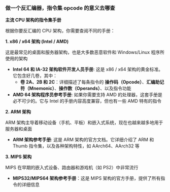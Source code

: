 ### 做一个反汇编器，指令集 opcode 的意义去哪查

**主流 CPU 架构的指令集手册**

根据你要反汇编的 CPU 架构，你需要查阅不同的手册：

**1. x86 / x64 架构 (Intel / AMD)**

这是最常见的桌面和服务器架构，也是大多数恶意软件和 Windows/Linux 程序所使用的架构

- **Intel 64 和 IA-32 架构软件开发人员手册**: 这是 x86 / x64 架构的黄金标准。它包含好几卷，其中：
  - **卷 2A、2B 和 2C**：详细描述了每条指令的 **操作码（Opcode）**、**汇编助记符（Mnemonic）**、**操作数（Operands）**、以及指令功能
- **AMD 64 架构程序员参考手册**: 如果你需要支持 AMD 的处理器，这套手册是必不可少的。它与 Intel 的手册内容高度兼容，但也有一些 AMD 特有的指令

**2. ARM 架构**

ARM 架构主导着移动设备（手机、平板）和嵌入式系统，现在也越来越多地用于服务器和桌面

- **ARM 架构参考手册**: 这是 ARM 架构的官方文档。它详细介绍了 ARM 和 Thumb 指令集，以及各种架构特性，如 AArch64、AArch32 等

**3. MIPS 架构**

MIPS 在早期的嵌入式设备、路由器和游戏机（如 PS2）中非常流行

- **MIPS32/MIPS64 架构参考手册**：这是 MIPS 架构的官方手册，提供了所有指令的详细信息